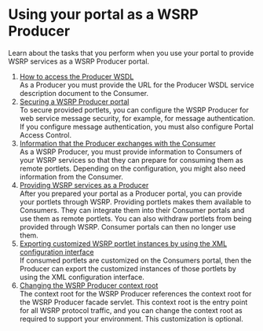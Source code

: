 # Using your portal as a WSRP Producer

Learn about the tasks that you perform when you use your portal to provide WSRP services as a WSRP Producer portal.

1.  [How to access the Producer WSDL](../admin-system/wsrpr_prod_wsdl.md)  
As a Producer you must provide the URL for the Producer WSDL service description document to the Consumer.
2.  [Securing a WSRP Producer portal](../admin-system/wsrpt_prod_prep_sec.md)  
To secure provided portlets, you can configure the WSRP Producer for web service message security, for example, for message authentication. If you configure message authentication, you must also configure Portal Access Control.
3.  [Information that the Producer exchanges with the Consumer](../admin-system/wsrpc_prod_prep_info.md)  
As a WSRP Producer, you must provide information to Consumers of your WSRP services so that they can prepare for consuming them as remote portlets. Depending on the configuration, you might also need information from the Consumer.
4.  [Providing WSRP services as a Producer](../admin-system/wsrpt_prod_prvd_ws.md)  
After you prepared your portal as a Producer portal, you can provide your portlets through WSRP. Providing portlets makes them available to Consumers. They can integrate them into their Consumer portals and use them as remote portlets. You can also withdraw portlets from being provided through WSRP. Consumer portals can then no longer use them.
5.  [Exporting customized WSRP portlet instances by using the XML configuration interface](../admin-system/wsrpr_prod_xmlxp_custplt.md)  
If consumed portlets are customized on the Consumers portal, then the Producer can export the customized instances of those portlets by using the XML configuration interface.
6.  [Changing the WSRP Producer context root](../admin-system/wsrpt_chg_prod_uri.md)  
The context root for the WSRP Producer references the context root for the WSRP Producer facade servlet. This context root is the entry point for all WSRP protocol traffic, and you can change the context root as required to support your environment. This customization is optional.


